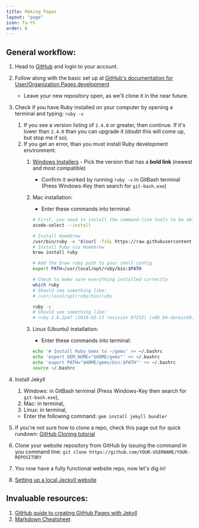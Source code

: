 ```yaml
---
title: Making Pages
layout: "page"
icon: fa-th
order: 6
---
```


## General workflow:
1. Head to [GitHub](https://github.com) and login to your account.
1. Follow along with the basic set up at [GitHub's documentation for User/Organization Pages development](https://pages.github.com/)
    * Leave your new repository open, as we'll clone it in the near future.
1. Check if you have Ruby installed on your computer by opening a terminal and typing: `ruby -v` 
    1. If you see a version listing of `2.4.0` or greater, then continue. If it's lower than `2.4.0` than you can upgrade it (doubt this will come up, but stop me if so).
    1. If you get an error, than you must install Ruby development environment:
        1. [Windows Installers](https://rubyinstaller.org/downloads/) - Pick the version that has a **bold link** (newest and most compatible)
            * Confirm it worked by running `ruby -v` in GitBash terminal (Press Windows-Key then search for `git-bash.exe`) 
        1. Mac installation:
            * Enter these commands into terminal:
            
            ```BASH
            # First, you need to install the command-line tools to be able to compile native extensions, open a terminal and run:
            xcode-select --install
            
            # Install Homebrew
            /usr/bin/ruby -e "$(curl -fsSL https://raw.githubusercontent.com/Homebrew/install/master/install)"
            # Install Ruby via Homebrew
            brew install ruby

            # Add the brew ruby path to your shell config
            export PATH=/usr/local/opt/ruby/bin:$PATH

            # Check to make sure everything installed correctly
            which ruby
            # Should see something like:
            # /usr/local/opt/ruby/bin/ruby

            ruby -v
            # Should see something like:
            # ruby 2.6.2p47 (2019-03-13 revision 67232) [x86_64-darwin18]
            ```
           
        1. Linux (Ubuntu) installation:
            * Enter these commands into terminal:
            
            ```BASH
            echo '# Install Ruby Gems to ~/gems' >> ~/.bashrc
            echo 'export GEM_HOME="$HOME/gems"' >> ~/.bashrc
            echo 'export PATH="$HOME/gems/bin:$PATH"' >> ~/.bashrc
            source ~/.bashrc
            ```
           
1. Install Jekyll
    1. Windows: in GitBash terminal (Press Windows-Key then search for `git-bash.exe`), 
    1. Mac: in terminal,
    1. Linux: in terminal,
    * Enter the following command: `gem install jekyll bundler`
1. If you're not sure how to clone a repo, check this page out for quick rundown: [GitHub Cloning tutorial](https://help.github.com/en/articles/cloning-a-repository)
1. Clone your website repository from GitHub by issuing the command in you command line: `git clone https://github.com/YOUR-USERNAME/YOUR-REPOSITORY`
1. You now have a fully functional website repo, now let's dig in!
1. [Setting up a local Jeckyll website](https://help.github.com/en/articles/setting-up-your-github-pages-site-locally-with-jekyll#step-4-build-your-local-jekyll-site)


## Invaluable resources:
1. [GitHub guide to creating GitHub Pages with Jekyll](https://help.github.com/en/articles/using-jekyll-as-a-static-site-generator-with-github-pages)
1. [Markdown Cheatsheet](https://github.com/adam-p/markdown-here/wiki/Markdown-Cheatsheet)

